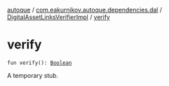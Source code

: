 [autoque](../../index.md) / [com.eakurnikov.autoque.dependencies.dal](../index.md) / [DigitalAssetLinksVerifierImpl](index.md) / [verify](./verify.md)

# verify

`fun verify(): `[`Boolean`](https://kotlinlang.org/api/latest/jvm/stdlib/kotlin/-boolean/index.html)

A temporary stub.

